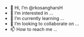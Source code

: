 - 👋 Hi, I’m @rkosangharsH
- 👀 I’m interested in ...
- 🌱 I’m currently learning ...
- 💞️ I’m looking to collaborate on ...
- 📫 How to reach me ...

<!---
rkosangharsH/rkosangharsH is a ✨ special ✨ repository because its `README.md` (this file) appears on your GitHub profile.
You can click the Preview link to take a look at your changes.
--->
